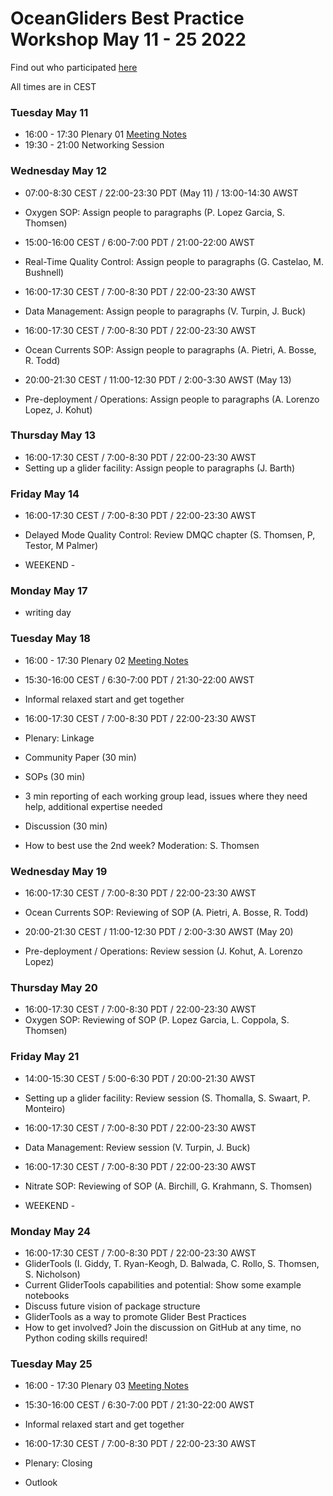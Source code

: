 # OceanGliders Best Practice Workshop May 11 - 25 2022

Find out who participated [here](https://github.com/OceanGlidersCommunity/meeting_notes/blob/main/2021/Check-In%20-%20Introduction.pdf)

All times are in CEST

### Tuesday May 11 
- 16:00 - 17:30 Plenary 01 [Meeting Notes](https://github.com/OceanGlidersCommunity/meeting_notes/blob/main/2021/2021_05_11_plenary_01.md)
- 19:30 - 21:00 Networking Session

### Wednesday May 12 
- 07:00-8:30 CEST / 22:00-23:30 PDT (May 11) / 13:00-14:30 AWST
- Oxygen SOP: Assign people to paragraphs (P. Lopez Garcia, S. Thomsen)

- 15:00-16:00 CEST / 6:00-7:00 PDT / 21:00-22:00 AWST
- Real-Time Quality Control: Assign people to paragraphs (G. Castelao, M. Bushnell)

- 16:00-17:30 CEST / 7:00-8:30 PDT / 22:00-23:30 AWST
- Data Management: Assign people to paragraphs (V. Turpin, J. Buck)

- 16:00-17:30 CEST / 7:00-8:30 PDT / 22:00-23:30 AWST
- Ocean Currents SOP: Assign people to paragraphs (A. Pietri, A. Bosse, R. Todd)

- 20:00-21:30 CEST / 11:00-12:30 PDT / 2:00-3:30 AWST (May 13)
- Pre-deployment / Operations: Assign people to paragraphs (A. Lorenzo Lopez, J. Kohut) 		

### Thursday May 13 
- 16:00-17:30 CEST / 7:00-8:30 PDT / 22:00-23:30 AWST
- Setting up a glider facility: Assign people to paragraphs (J. Barth)
  
### Friday May 14 
- 16:00-17:30 CEST  / 7:00-8:30 PDT / 22:00-23:30 AWST
- Delayed Mode Quality Control: Review DMQC chapter (S. Thomsen, P, Testor, M Palmer)

- WEEKEND - 

### Monday May 17 
- writing day

### Tuesday May 18
- 16:00 - 17:30 Plenary 02 [Meeting Notes](https://github.com/OceanGlidersCommunity/meeting_notes/blob/main/2021/2021_05_18_plenary_02.md)
- 15:30-16:00 CEST / 6:30-7:00 PDT / 21:30-22:00 AWST 
- Informal relaxed start and get together

- 16:00-17:30 CEST / 7:00-8:30 PDT / 22:00-23:30 AWST
- Plenary: Linkage
- Community Paper (30 min)
- SOPs (30 min)
- 3 min reporting of each working group lead, issues where they need help, additional expertise needed
	
- Discussion (30 min)
- How to best use the 2nd week? Moderation: S. Thomsen


### Wednesday May 19
- 16:00-17:30 CEST / 7:00-8:30 PDT / 22:00-23:30 AWST
- Ocean Currents SOP: Reviewing of SOP (A. Pietri, A. Bosse, R. Todd)
	
- 20:00-21:30 CEST / 11:00-12:30 PDT / 2:00-3:30 AWST (May 20)
- Pre-deployment / Operations: Review session (J. Kohut, A. Lorenzo Lopez)

### Thursday May 20
- 16:00-17:30 CEST / 7:00-8:30 PDT / 22:00-23:30 AWST
- Oxygen SOP: Reviewing of SOP (P. Lopez Garcia, L. Coppola, S. Thomsen)


### Friday May 21
- 14:00-15:30 CEST / 5:00-6:30 PDT / 20:00-21:30 AWST
- Setting up a glider facility: Review session (S. Thomalla, S. Swaart, P. Monteiro)

- 16:00-17:30 CEST / 7:00-8:30 PDT / 22:00-23:30 AWST
- Data Management: Review session (V. Turpin, J. Buck)

- 16:00-17:30 CEST / 7:00-8:30 PDT / 22:00-23:30 AWST
- Nitrate SOP: Reviewing of SOP (A. Birchill, G. Krahmann, S. Thomsen)

- WEEKEND - 

### Monday May 24
- 16:00-17:30 CEST / 7:00-8:30 PDT / 22:00-23:30 AWST
- GliderTools (I. Giddy, T. Ryan-Keogh, D. Balwada, C. Rollo, S. Thomsen, S. Nicholson)
- Current GliderTools capabilities and potential: Show some example notebooks 
- Discuss future vision of package structure
- GliderTools as a way to promote Glider Best Practices
- How to get involved? Join the discussion on GitHub at any time, no Python coding skills required!


### Tuesday May 25 
- 16:00 - 17:30 Plenary 03 [Meeting Notes](https://github.com/OceanGlidersCommunity/meeting_notes/blob/main/2021/2021_05_25_plenary_03.md)

- 15:30-16:00 CEST / 6:30-7:00 PDT / 21:30-22:00 AWST
- Informal relaxed start and get together

- 16:00-17:30 CEST / 7:00-8:30 PDT / 22:00-23:30 AWST
- Plenary: Closing 
- Outlook 
	






